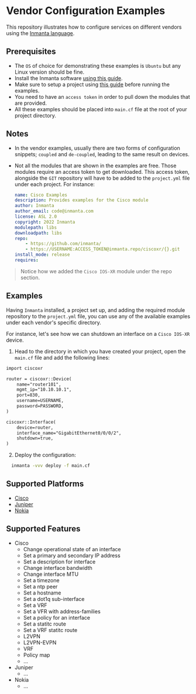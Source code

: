# Vendor Configuration Examples

This repository illustrates how to configure services on different vendors using the [Inmanta language](https://docs.inmanta.com/community/dev/language.html).

## Prerequisites

* The `OS` of choice for demonstrating these examples is `Ubuntu` but any Linux version should be fine.
* Install the Inmanta software [using this guide](https://docs.inmanta.com/community/latest/install/1-install-server.html#install-the-software).
* Make sure to setup a project using [this guide](https://docs.inmanta.com/community/latest/model_developers/configurationmodel.html) before running the examples.
* You need to have an `access token` in order to pull down the modules that are provided.
* All these examples should be placed into `main.cf` file at the root of your project directory.

## Notes

* In the vendor examples, usually there are two forms of configuration snippets; `coupled` and `de-coupled`, leading to the same result on devices.
* Not all the modules that are shown in the examples are free. Those modules require an access token to get downloaded. This access token, alongside the `GIT` repository will have to be added to the `project.yml` file under each project. For instance:

  ```yaml
  name: Cisco Examples
  description: Provides examples for the Cisco module
  author: Inmanta
  author_email: code@inmanta.com
  license: ASL 2.0
  copyright: 2022 Inmanta
  modulepath: libs
  downloadpath: libs
  repo:
      - https://github.com/inmanta/
      - https://USERNAME:ACCESS_TOKEN@inmanta.repo/ciscoxr/{}.git
  install_mode: release
  requires:

  ```

> Notice how we added the `Cisco IOS-XR` module under the repo section.

## Examples

Having `Inmanta` installed, a project set up, and adding the required module repository to the `project.yml` file, you can use any of the available examples under each vendor's specific directory.

For instance, let's see how we can shutdown an interface on a `Cisco IOS-XR` device.

1) Head to the directory in which you have created your project, open the `main.cf` file and add the following lines:

  ```txt
  import ciscoxr

  router = ciscoxr::Device(
      name="router101",
      mgmt_ip="10.10.10.1",
      port=830,
      username=USERNAME,
      password=PASSWORD,
  )

  ciscoxr::Interface(
      device=router,
      interface_name="GigabitEthernet0/0/0/2",
      shutdown=true,
  )
  ```

2) Deploy the configuration:

  ```bash
    inmanta -vvv deploy -f main.cf
  ```

## Supported Platforms

* [Cisco](Cisco/README.md)
* [Juniper](Juniper/README.md)
* [Nokia](Nokia/README.md)

## Supported Features

* Cisco
  * Change operational state of an interface
  * Set a primary and secondary IP address
  * Set a description for interface
  * Change interface bandwidth
  * Change interface MTU
  * Set a timezone
  * Set a ntp peer
  * Set a hostname
  * Set a dot1q sub-interface
  * Set a VRF
  * Set a VFR with address-families
  * Set a policy for an interface
  * Set a statitc route
  * Set a VRF statitc route
  * L2VPN
  * L2VPN-EVPN
  * VRF
  * Policy map
  * ...
* Juniper
  * ...
* Nokia
  * ...
